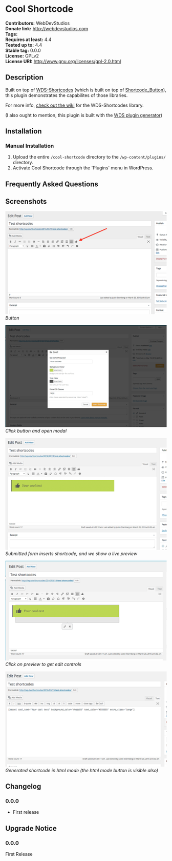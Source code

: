 # Cool Shortcode #
**Contributors:**      WebDevStudios  
**Donate link:**       http://webdevstudios.com  
**Tags:**  
**Requires at least:** 4.4  
**Tested up to:**      4.4  
**Stable tag:**        0.0.0  
**License:**           GPLv2  
**License URI:**       http://www.gnu.org/licenses/gpl-2.0.html  

## Description ##

Built on top of [WDS-Shortcodes](https://github.com/WebDevStudios/WDS-Shortcodes) (which is built on top of [Shortcode_Button](https://github.com/jtsternberg/Shortcode_Button)), this plugin demonstrates the capabilites of those libraries.

For more info, [check out the wiki](https://github.com/WebDevStudios/WDS-Shortcodes/wiki) for the WDS-Shortcodes library.

(I also ought to mention, this plugin is built with the [WDS plugin generator](https://github.com/WebDevStudios/generator-plugin-wp/))

## Installation ##

### Manual Installation ###

1. Upload the entire `/cool-shortcode` directory to the `/wp-content/plugins/` directory.
2. Activate Cool Shortcode through the 'Plugins' menu in WordPress.

## Frequently Asked Questions ##


## Screenshots ##

![button](https://raw.githubusercontent.com/jtsternberg/Cool-Shortcode/master/screenshot-1.png)
*Button*

![button-click-show-modal](https://raw.githubusercontent.com/jtsternberg/Cool-Shortcode/master/screenshot-2.png)
*Click button and open modal*

![button-click-show-modal](https://raw.githubusercontent.com/jtsternberg/Cool-Shortcode/master/screenshot-3.png)
*Submitted form inserts shortcode, and we show a live preview*

![Click on preview to get edit controls](https://raw.githubusercontent.com/jtsternberg/Cool-Shortcode/master/screenshot-4.png)
*Click on preview to get edit controls*

![Generated shortcode in html mode (the html mode button is visible also)](https://raw.githubusercontent.com/jtsternberg/Cool-Shortcode/master/screenshot-5.png)
*Generated shortcode in html mode (the html mode button is visible also)*

## Changelog ##

### 0.0.0 ###
* First release

## Upgrade Notice ##

### 0.0.0 ###
First Release
